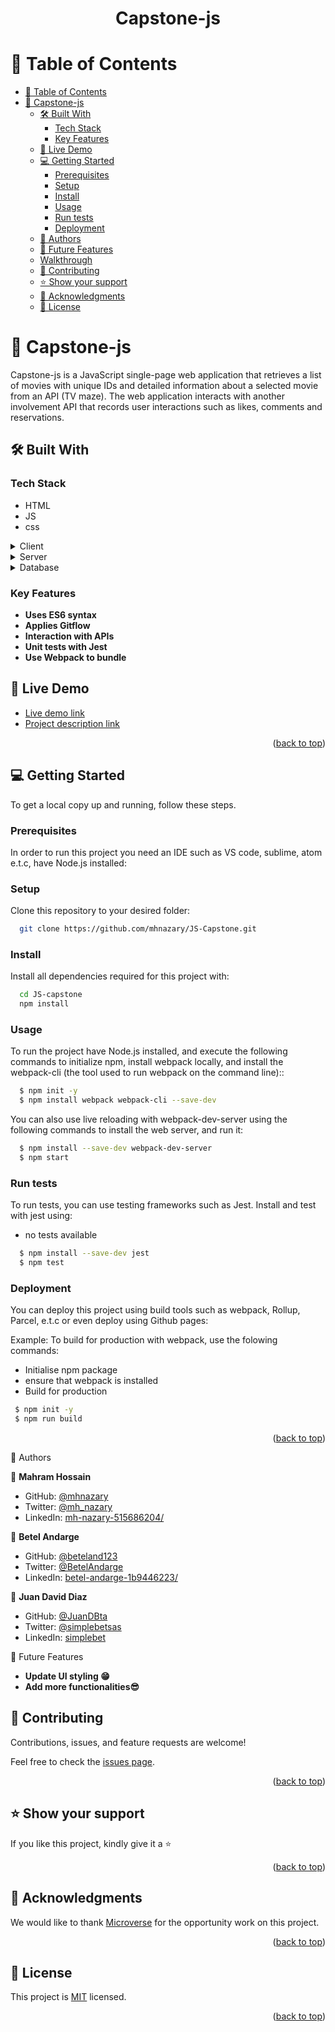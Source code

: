 <a name="readme-top"></a>

<div align="center">


  <h1><b>Capstone-js</b></h1>

</div>

<!-- TABLE OF CONTENTS -->

# 📗 Table of Contents

- [📗 Table of Contents](#-table-of-contents)
- [📖 Capstone-js](#-capstone-js)
  - [🛠 Built With ](#-built-with-)
    - [Tech Stack ](#tech-stack-)
    - [Key Features ](#key-features-)
  - [🚀 Live Demo ](#-live-demo-)
  - [💻 Getting Started ](#-getting-started-)
    - [Prerequisites](#prerequisites)
    - [Setup](#setup)
    - [Install](#install)
    - [Usage](#usage)
    - [Run tests](#run-tests)
    - [Deployment](#deployment)
  - [👥 Authors ](#-authors-)
  - [🔭 Future Features ](#-future-features-)
  - [Walkthrough ](#walkthrough-)
  - [🤝 Contributing ](#-contributing-)
  - [⭐️ Show your support ](#️-show-your-support-)
  - [🙏 Acknowledgments ](#-acknowledgments-)
  - [📝 License ](#-license-)

<!-- PROJECT DESCRIPTION -->

# 📖 Capstone-js<a name="about-project"></a>

 Capstone-js is a JavaScript single-page web application that retrieves a list of movies with unique IDs and detailed information about a selected movie from an API (TV maze). The web application interacts with another involvement API that records user interactions such as likes, comments and reservations.

## 🛠 Built With <a name="built-with"></a>

### Tech Stack <a name="tech-stack"></a>

- HTML
- JS
- css

<details>
  <summary>Client</summary>
  <ul>
    <li><a href="https://developer.mozilla.org/es/docs/Learn/HTML">HTML</a></li>
    <li><a href="https://developer.mozilla.org/es/docs/Web/CSS">CSS</a></li>
    <li><a href="https://developer.mozilla.org/en-US/docs/Web/JavaScript">JavaScript</a></li>
  </ul>
</details>

<details>
  <summary>Server</summary>
    - Null
</details>

<details>
<summary>Database</summary>
    - Null
</details>

### Key Features <a name="key-features"></a>

- **Uses ES6 syntax**
- **Applies Gitflow**
- **Interaction with APIs**
- **Unit tests with Jest**
-  **Use Webpack to bundle**

<!-- LIVE DEMO -->

## 🚀 Live Demo <a name="live-demo"></a>

- [Live demo link](https://mhnazary.github.io/JS-Capstone/)
- [Project description link](https://drive.google.com/file/d/14CNvF4nILjh0J-6-93mlReBHqyfwouGS/view?usp=drive_link)

<!-- - No live demo available yet -->
<p align="right">(<a href="#readme-top">back to top</a>)</p>

<!-- GETTING STARTED -->

## 💻 Getting Started <a name="getting-started"></a>

To get a local copy up and running, follow these steps.

### Prerequisites

In order to run this project you need an IDE such as VS code, sublime, atom e.t.c, have Node.js installed:

### Setup

Clone this repository to your desired folder:

```sh
  git clone https://github.com/mhnazary/JS-Capstone.git
```

### Install

Install all dependencies required for this project with:

```sh
  cd JS-capstone
  npm install
```

### Usage

To run the project have Node.js installed, and execute the following commands to initialize npm, install webpack locally, and install the webpack-cli (the tool used to run webpack on the command line)::

```sh
  $ npm init -y
  $ npm install webpack webpack-cli --save-dev
```
You can also use live reloading with webpack-dev-server using the following commands to install the web server, and run it: 

```sh
  $ npm install --save-dev webpack-dev-server
  $ npm start
```

### Run tests

To run tests, you can use testing frameworks such as Jest. Install and test with jest using:

- no tests available

```sh
  $ npm install --save-dev jest
  $ npm test
```

### Deployment

You can deploy this project using build tools such as webpack, Rollup, Parcel, e.t.c or even deploy using Github pages:

Example: To build for production with webpack, use the folowing commands:

- Initialise npm package
- ensure that webpack is installed
- Build for production

```sh
 $ npm init -y
 $ npm run build
 ```

<p align="right">(<a href="#readme-top">back to top</a>)</p>

<!-- AUTHORS -->

👥 Authors <a name="authors"></a>

👤 **Mahram Hossain**

- GitHub: [@mhnazary](https://github.com/mhnazary)
- Twitter: [@mh_nazary](https://twitter.com/mh_nazary)
- LinkedIn: [mh-nazary-515686204/](https://www.linkedin.com/in/mh-nazary-515686204/)

👤 **Betel Andarge**

- GitHub: [@beteland123](https://github.com/beteland123)
- Twitter: [@BetelAndarge](https://twitter.com/BetelAndarge)
- LinkedIn: [betel-andarge-1b9446223/](https://www.linkedin.com/in/betel-andarge-1b9446223/)

👤 **Juan David Diaz**

- GitHub: [@JuanDBta](https://github.com/JuanDBta)
- Twitter: [@simplebetsas](https://www.twitter.com/simplebetsas)
- LinkedIn: [simplebet](https://www.linkedin.com/in/simplebet)

 🔭 Future Features <a name="future-features"></a>

- **Update UI styling 😁**
- **Add more functionalities😎**

<!-- CONTRIBUTING -->

## 🤝 Contributing <a name="contributing"></a>

Contributions, issues, and feature requests are welcome!

Feel free to check the [issues page](https://github.com/mhnazary/JS-Capstone/issues).

<p align="right">(<a href="#readme-top">back to top</a>)</p>

<!-- SUPPORT -->

## ⭐️ Show your support <a name="support"></a>

If you like this project, kindly give it a ⭐️

<p align="right">(<a href="#readme-top">back to top</a>)</p>

<!-- ACKNOWLEDGEMENTS -->

## 🙏 Acknowledgments <a name="acknowledgements"></a>

We would like to thank [Microverse](https://www.microverse.org/go?utm_source=google&utm_medium=paid&utm_campaign=search_europe&gclid=CjwKCAjwq-WgBhBMEiwAzKSH6IxBgyh61fi4WRuQvUsaGigJMuzzc9177uC6mhMwXeriUDendiuvChoC20wQAvD_BwE) for the opportunity work on this project.

<p align="right">(<a href="#readme-top">back to top</a>)</p>
<!-- LICENSE -->

## 📝 License <a name="license"></a>

This project is [MIT](./LICENSE) licensed.

<p align="right">(<a href="#readme-top">back to top</a>)</p>
